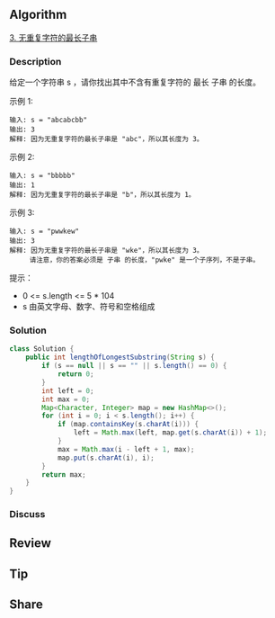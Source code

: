 ## Algorithm

[3. 无重复字符的最长子串](https://leetcode.cn/problems/longest-substring-without-repeating-characters/description/?envType=study-plan-v2&envId=top-100-liked)

### Description

给定一个字符串 s ，请你找出其中不含有重复字符的 最长 子串 的长度。

示例 1:

```
输入: s = "abcabcbb"
输出: 3
解释: 因为无重复字符的最长子串是 "abc"，所以其长度为 3。
```

示例 2:

```
输入: s = "bbbbb"
输出: 1
解释: 因为无重复字符的最长子串是 "b"，所以其长度为 1。
```

示例 3:

```
输入: s = "pwwkew"
输出: 3
解释: 因为无重复字符的最长子串是 "wke"，所以其长度为 3。
     请注意，你的答案必须是 子串 的长度，"pwke" 是一个子序列，不是子串。
```

提示：

- 0 <= s.length <= 5 * 104
- s 由英文字母、数字、符号和空格组成

### Solution

```java
class Solution {
    public int lengthOfLongestSubstring(String s) {
        if (s == null || s == "" || s.length() == 0) {
            return 0;
        }
        int left = 0;
        int max = 0;
        Map<Character, Integer> map = new HashMap<>();
        for (int i = 0; i < s.length(); i++) {
            if (map.containsKey(s.charAt(i))) {
                left = Math.max(left, map.get(s.charAt(i)) + 1);
            }
            max = Math.max(i - left + 1, max);
            map.put(s.charAt(i), i);
        }
        return max;
    }
}
```

### Discuss

## Review


## Tip


## Share
